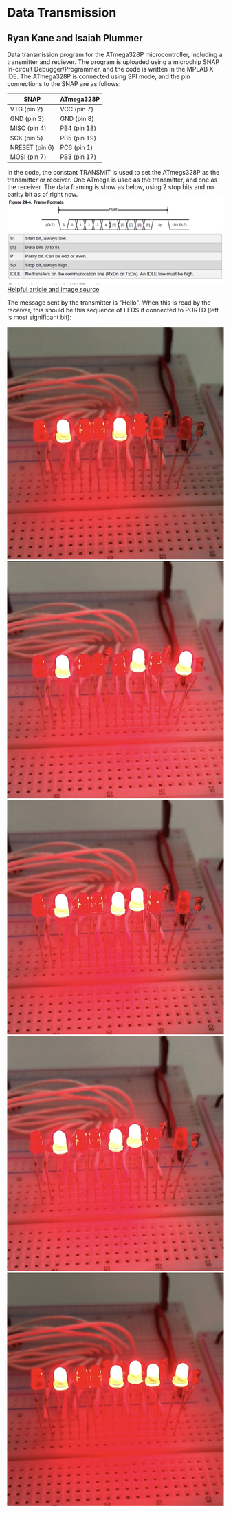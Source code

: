 # Data Transmission
## Ryan Kane and Isaiah Plummer

Data transmission program for the ATmega328P microcontroller, including a transmitter and reciever. The program is uploaded using a microchip SNAP In-circuit Debugger/Programmer, and the code is written in the MPLAB X IDE. The ATmega328P is connected using SPI mode, and the pin connections to the SNAP are as follows:

SNAP | ATmega328P
-------- | ---------
VTG (pin 2) | VCC (pin 7)
GND (pin 3) | GND (pin 8)
MISO (pin 4) | PB4 (pin 18)
SCK (pin 5) | PB5 (pin 19)
NRESET (pin 6) | PC6 (pin 1)
MOSI (pin 7) | PB3 (pin 17)


In the code, the constant TRANSMIT is used to set the ATmegs328P as the transmitter or receiver. One ATmega is used as the transmitter, and one as the receiver. The data framing is show as below, using 2 stop bits and no parity bit as of right now.
![Data Framing](assets/TransmissionFrame.PNG)
[Helpful article and image source](https://forum.arduino.cc/index.php?topic=479134.0)

The message sent by the transmitter is "Hello". When this is read by the receiver, this should be this sequence of LEDS if connected to PORTD (left is most significant bit):

![H as an 8-bit binary number](assets/H.jpg)
![E as an 8-bit binary number](assets/E.jpg)
![L as an 8-bit binary number](assets/L1.jpg)
![L as an 8-bit binary number](assets/L2.jpg)
![O as an 8-bit binary number](assets/O.jpg)
